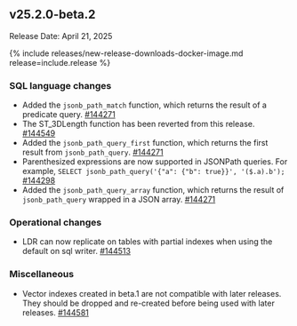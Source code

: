 ## v25.2.0-beta.2

Release Date: April 21, 2025

{% include releases/new-release-downloads-docker-image.md release=include.release %}

<h3 id="v25-2-0-beta-2-sql-language-changes">SQL language changes</h3>

- Added the `jsonb_path_match` function, which returns the result of a predicate query.
 [#144271][#144271]
- The ST_3DLength function has been reverted
  from this release. [#144549][#144549]
- Added the `jsonb_path_query_first` function, which returns the first result from `jsonb_path_query`.
 [#144271][#144271]
- Parenthesized expressions are now supported in JSONPath queries. For example, `SELECT jsonb_path_query('{"a": {"b": true}}', '($.a).b');`
 [#144298][#144298]
- Added the `jsonb_path_query_array` function, which returns the result of `jsonb_path_query` wrapped in a JSON array.
 [#144271][#144271]

<h3 id="v25-2-0-beta-2-operational-changes">Operational changes</h3>

- LDR can now replicate on tables with partial indexes
  when using the default on sql writer. [#144513][#144513]

<h3 id="v25-2-0-beta-2-miscellaneous">Miscellaneous</h3>

- Vector indexes created in beta.1 are not compatible with
  later releases. They should be dropped and re-created before being used
  with later releases. [#144581][#144581]


[#144271]: https://github.com/cockroachdb/cockroach/pull/144271
[#144549]: https://github.com/cockroachdb/cockroach/pull/144549
[#144298]: https://github.com/cockroachdb/cockroach/pull/144298
[#144513]: https://github.com/cockroachdb/cockroach/pull/144513
[#144581]: https://github.com/cockroachdb/cockroach/pull/144581
